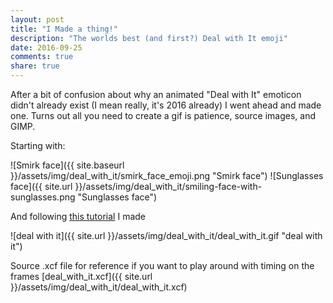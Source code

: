 ```yaml
---
layout: post
title: "I Made a thing!"
description: "The worlds best (and first?) Deal with It emoji"
date: 2016-09-25
comments: true
share: true
---
```


After a bit of confusion about why an animated "Deal with It" emoticon didn't already exist (I mean really, it's 2016 already)
I went ahead and made one. Turns out all you need to create a gif is patience, source images, and GIMP.

Starting with:

![Smirk face]({{ site.baseurl }}/assets/img/deal_with_it/smirk_face_emoji.png "Smirk face")
![Sunglasses face]({{ site.url }}/assets/img/deal_with_it/smiling-face-with-sunglasses.png "Sunglasses face")


And following [this tutorial](https://www.gimp.org/tutorials/Simple_Animations/) I made

![deal with it]({{ site.url }}/assets/img/deal_with_it/deal_with_it.gif "deal with it")

Source .xcf file for reference if you want to play around with timing on the frames
[deal_with_it.xcf]({{ site.url }}/assets/img/deal_with_it/deal_with_it.xcf)
